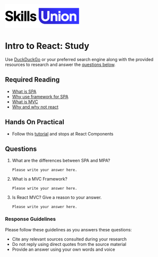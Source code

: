 [<img src="assets/images/su-logo.png" alt="Skills Union Logo" height="80px" />](https://www.skillsunion.com/)

# Intro to React: Study

Use [DuckDuckGo](https://duckduckgo.com/) or your preferred search engine along with the provided resources to research and answer the [questions below](#questions).

## Required Reading

- [What is SPA](https://medium.com/@NeotericEU/single-page-application-vs-multiple-page-application-2591588efe58)
- [Why use framework for SPA](https://medium.com/@kennch/should-i-use-a-frontend-framework-to-develop-spa-fff1bbde6c29)
- [What is MVC](https://medium.com/createdd-notes/understanding-mvc-architecture-with-react-6cd38e91fefd)
- [Why and why not react](https://scotch.io/starters/react/react-popularity-and-when-not-to-use-react)

## Hands On Practical

- Follow this [tutorial](https://www.w3schools.com/react/) and stops at React Components

## Questions

1. What are the differences between SPA and MPA?

   ```
   Please write your answer here.
   ```

2. What is a MVC Framework?

   ```
   Please write your answer here.
   ```

3. Is React MVC? Give a reason to your answer.

   ```
   Please write your answer here.
   ```

### Response Guidelines

Please follow these guidelines as you answers these questions:

- Cite any relevant sources consulted during your research
- Do not reply using direct quotes from the source material
- Provide an answer using your own words and voice
